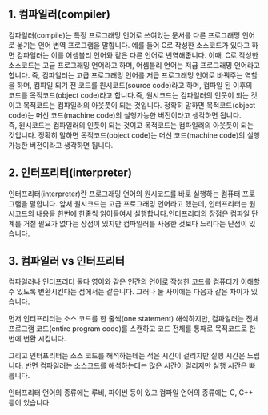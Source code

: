 ## 1. 컴파일러(compiler)
컴파일러(compile)는 특정 프로그래밍 언어로 쓰여있는 문서를 다른 프로그래밍 언어로 옮기는 언어 변역 프로그램을 말합니다. 예를 들어 C로 작성한 소스코드가 있다고 하면 컴파일러는 이를 어셈블리 언어와 같은 다른 언어로 번역해줍니다. 이때, C로 작성한 소스코드는 고급 프로그래밍 언어라고 하며, 어셈블리 언어는 저급 프로그래밍 언어라고 합니다. 즉, 컴파일러는 고급 프로그래밍 언어를 저급 프로그래밍 언어로 바꿔주는 역할을 하며, 컴파일 되기 전 코드를 원시코드(source code)라고 하며, 컴파일 된 이후의 코드를 목적코드(object code)라고 합니다.즉, 원시코드는 컴파일러의 인풋이 되는 것이고 목적코드는 컴파일러의 아웃풋이 되는 것입니다. 정확히 말하면 목적코드(object code)는 머신 코드(machine code)의 실행가능한 버전이라고 생각하면 됩니다.   
즉, 원시코드는 컴파일러의 인풋이 되는 것이고 목적코드는 컴파일러의 아웃풋이 되는 것입니다. 정확히 말하면 목적코드(object code)는 머신 코드(machine code)의 실행가능한 버전이라고 생각하면 됩니다.

## 2. 인터프리터(interpreter)
인터프리터(interpreter)란 프로그래밍 언어의 원시코드를 바로 실행하는 컴퓨터 프로그램을 말합니다. 앞서 원시코드는 고급 프로그래밍 언어라고 했는데, 인터프리터는 원시코드의 내용을 한번에 한줄씩 읽어들여서 실행합니다.인터프리터의 장점은 컴파일 단계를 거칠 필요가 없다는 장점이 있지만 컴파일러를 사용한 것보다 느리다는 단점이 있습니다.

## 3. 컴파일러 vs 인터프리터
컴파일러나 인터프리터 둘다 영어와 같은 인간의 언어로 작성한 코드를 컴퓨터가 이해할 수 있도록 변환시킨다는 점에서는 같습니다. 그러나 둘 사이에는 다음과 같은 차이가 있습니다.

먼저 인터프리터는 소스 코드를 한 줄씩(one statement) 해석하지만, 컴파일러는 전체 프로그램 코드(entire program code)를 스캔하고 코드 전체를 통째로 목적코드로 한번에 변환 시킵니다.

그리고 인터프리터는 소스 코드를 해석하는데는 적은 시간이 걸리지만 실행 시간은 느립니다. 반면 컴파일러는 소스코드를 해석하는데는 많은 시간이 걸리지만 실행 시간은 빠릅니다.

인터프리터 언어의 종류에는 루비, 파이썬 등이 있고 컴파일 언어의 종류에는 C, C++ 등이 있습니다.